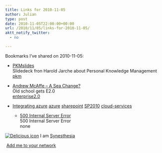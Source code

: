 ```yaml
---
title: Links for 2010-11-05
author: Julian
type: post
date: 2010-11-05T22:00:00+00:00
url: /2010/11/05/links-for-2010-11-05/
aktt_notify_twitter:
  - no

---
```

Bookmarks I&#8217;ve shared on 2010-11-05:

  * [PKMslides][1]  
    Slidedeck fron Harold Jarche about Personal Knowledge Management  
    [pkm][2] 
  * [Andrew McAffe &#8211; A Sea Change?][3]  
    Old school gets E2.0  
    [enterprise2.0][4] 
  * [Integrating azure][5] 
    [azure][6] [sharepoint][7] [SP2010][8] [cloud-services][9] </li> 
    
      * [500 Internal Server Error][10]  
        500 Internal Server Error  
        none</ul> 
    
    <p class="deliciouslink">
      <a href="https://del.icio.us/synesthesia" title="See all my bookmarks on del.icio.us"><img src="https://www.synesthesia.co.uk/images/deliciousicon.jpg" alt="Delicious icon" /></a>&nbsp;I am <a href="https://del.icio.us/synesthesia" title="See all my bookmarks on del.icio.us">Synesthesia</a>
    </p>
    
    <p class="deliciouslink">
      <a href="https://del.icio.us/network?add=synesthesia" title="Add me to your del.icio.us network"><img src="https://www.synesthesia.co.uk/images/add.gif" alt="" /></a>&nbsp;<a href="https://del.icio.us/network?add=synesthesia" title="Add me to your del.icio.us network">Add me to your network</a>
    </p>

 [1]: https://www.slideshare.net/jarche/pkm-plenk
 [2]: https://delicious.com/synesthesia/pkm
 [3]: https://andrewmcafee.org/2010/11/mcafee-cios-enterprise2-mainstream
 [4]: https://delicious.com/synesthesia/enterprise2.0
 [5]: https://blogs.msdn.com/b/steve_fox/archive/2010/03/22/integrating-azure-sharepoint-2010.aspx
 [6]: https://delicious.com/synesthesia/azure
 [7]: https://delicious.com/synesthesia/sharepoint
 [8]: https://delicious.com/synesthesia/SP2010
 [9]: https://delicious.com/synesthesia/cloud-services
 [10]: https://feeds.delicious.com/v2/rss/synesthesia